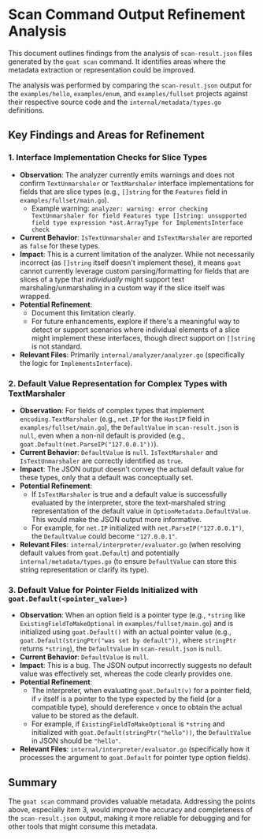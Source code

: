 
# Scan Command Output Refinement Analysis

This document outlines findings from the analysis of `scan-result.json` files generated by the `goat scan` command. It identifies areas where the metadata extraction or representation could be improved.

The analysis was performed by comparing the `scan-result.json` output for the `examples/hello`, `examples/enum`, and `examples/fullset` projects against their respective source code and the `internal/metadata/types.go` definitions.

## Key Findings and Areas for Refinement

### 1. Interface Implementation Checks for Slice Types

*   **Observation**: The analyzer currently emits warnings and does not confirm `TextUnmarshaler` or `TextMarshaler` interface implementations for fields that are slice types (e.g., `[]string` for the `Features` field in `examples/fullset/main.go`).
    *   Example warning: `analyzer: warning: error checking TextUnmarshaler for field Features type []string: unsupported field type expression *ast.ArrayType for ImplementsInterface check`
*   **Current Behavior**: `IsTextUnmarshaler` and `IsTextMarshaler` are reported as `false` for these types.
*   **Impact**: This is a current limitation of the analyzer. While not necessarily incorrect (as `[]string` itself doesn't implement these), it means `goat` cannot currently leverage custom parsing/formatting for fields that are slices of a type that *individually* might support text marshaling/unmarshaling in a custom way if the slice itself was wrapped.
*   **Potential Refinement**:
    *   Document this limitation clearly.
    *   For future enhancements, explore if there's a meaningful way to detect or support scenarios where individual elements of a slice might implement these interfaces, though direct support on `[]string` is not standard.
*   **Relevant Files**: Primarily `internal/analyzer/analyzer.go` (specifically the logic for `ImplementsInterface`).

### 2. Default Value Representation for Complex Types with TextMarshaler

*   **Observation**: For fields of complex types that implement `encoding.TextMarshaler` (e.g., `net.IP` for the `HostIP` field in `examples/fullset/main.go`), the `DefaultValue` in `scan-result.json` is `null`, even when a non-nil default is provided (e.g., `goat.Default(net.ParseIP("127.0.0.1"))`).
*   **Current Behavior**: `DefaultValue` is `null`. `IsTextMarshaler` and `IsTextUnmarshaler` are correctly identified as `true`.
*   **Impact**: The JSON output doesn't convey the actual default value for these types, only that a default was conceptually set.
*   **Potential Refinement**:
    *   If `IsTextMarshaler` is true and a default value is successfully evaluated by the interpreter, store the text-marshaled string representation of the default value in `OptionMetadata.DefaultValue`. This would make the JSON output more informative.
    *   For example, for `net.IP` initialized with `net.ParseIP("127.0.0.1")`, the `DefaultValue` could become `"127.0.0.1"`.
*   **Relevant Files**: `internal/interpreter/evaluator.go` (when resolving default values from `goat.Default`) and potentially `internal/metadata/types.go` (to ensure `DefaultValue` can store this string representation or clarify its type).

### 3. Default Value for Pointer Fields Initialized with `goat.Default(<pointer_value>)`

*   **Observation**: When an option field is a pointer type (e.g., `*string` like `ExistingFieldToMakeOptional` in `examples/fullset/main.go`) and is initialized using `goat.Default()` with an actual pointer value (e.g., `goat.Default(stringPtr("was set by default"))`, where `stringPtr` returns `*string`), the `DefaultValue` in `scan-result.json` is `null`.
*   **Current Behavior**: `DefaultValue` is `null`.
*   **Impact**: This is a bug. The JSON output incorrectly suggests no default value was effectively set, whereas the code clearly provides one.
*   **Potential Refinement**:
    *   The interpreter, when evaluating `goat.Default(v)` for a pointer field, if `v` itself is a pointer to the type expected by the field (or a compatible type), should dereference `v` once to obtain the actual value to be stored as the default.
    *   For example, if `ExistingFieldToMakeOptional` is `*string` and initialized with `goat.Default(stringPtr("hello"))`, the `DefaultValue` in JSON should be `"hello"`.
*   **Relevant Files**: `internal/interpreter/evaluator.go` (specifically how it processes the argument to `goat.Default` for pointer type option fields).

## Summary

The `goat scan` command provides valuable metadata. Addressing the points above, especially item 3, would improve the accuracy and completeness of the `scan-result.json` output, making it more reliable for debugging and for other tools that might consume this metadata.
